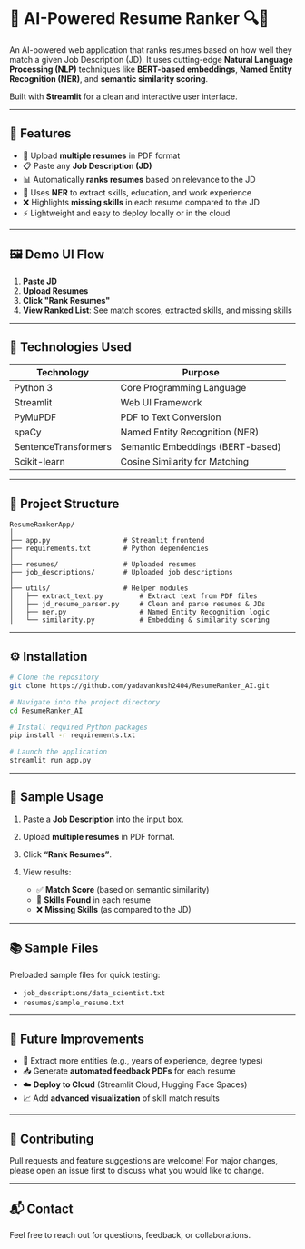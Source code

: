 # 💼 AI-Powered Resume Ranker 🔍📄

An AI-powered web application that ranks resumes based on how well they match a given Job Description (JD). It uses cutting-edge **Natural Language Processing (NLP)** techniques like **BERT-based embeddings**, **Named Entity Recognition (NER)**, and **semantic similarity scoring**.

Built with **Streamlit** for a clean and interactive user interface.

---

## 🚀 Features

* 📄 Upload **multiple resumes** in PDF format
* 📋 Paste any **Job Description (JD)**
* 📊 Automatically **ranks resumes** based on relevance to the JD
* 🧠 Uses **NER** to extract skills, education, and work experience
* ❌ Highlights **missing skills** in each resume compared to the JD
* ⚡ Lightweight and easy to deploy locally or in the cloud

---

## 🖼️ Demo UI Flow

1. **Paste JD**
2. **Upload Resumes**
3. **Click "Rank Resumes"**
4. **View Ranked List**: See match scores, extracted skills, and missing skills

---

## 🧠 Technologies Used

| Technology           | Purpose                          |
| -------------------- | -------------------------------- |
| Python 3             | Core Programming Language        |
| Streamlit            | Web UI Framework                 |
| PyMuPDF              | PDF to Text Conversion           |
| spaCy                | Named Entity Recognition (NER)   |
| SentenceTransformers | Semantic Embeddings (BERT-based) |
| Scikit-learn         | Cosine Similarity for Matching   |

---

## 📁 Project Structure

```
ResumeRankerApp/
│
├── app.py                  # Streamlit frontend
├── requirements.txt        # Python dependencies
│
├── resumes/                # Uploaded resumes
├── job_descriptions/       # Uploaded job descriptions
│
├── utils/                  # Helper modules
│   ├── extract_text.py         # Extract text from PDF files
│   ├── jd_resume_parser.py     # Clean and parse resumes & JDs
│   ├── ner.py                  # Named Entity Recognition logic
│   └── similarity.py           # Embedding & similarity scoring
```

---

## ⚙️ Installation

```bash
# Clone the repository
git clone https://github.com/yadavankush2404/ResumeRanker_AI.git

# Navigate into the project directory
cd ResumeRanker_AI

# Install required Python packages
pip install -r requirements.txt

# Launch the application
streamlit run app.py
```

---

## 📝 Sample Usage

1. Paste a **Job Description** into the input box.
2. Upload **multiple resumes** in PDF format.
3. Click **“Rank Resumes”**.
4. View results:

   * ✅ **Match Score** (based on semantic similarity)
   * 📌 **Skills Found** in each resume
   * ❌ **Missing Skills** (as compared to the JD)

---

## 📚 Sample Files

Preloaded sample files for quick testing:

* `job_descriptions/data_scientist.txt`
* `resumes/sample_resume.txt`

---

## 🔮 Future Improvements

* 🧾 Extract more entities (e.g., years of experience, degree types)
* 📥 Generate **automated feedback PDFs** for each resume
* ☁️ **Deploy to Cloud** (Streamlit Cloud, Hugging Face Spaces)
* 📈 Add **advanced visualization** of skill match results

---

## 🤝 Contributing

Pull requests and feature suggestions are welcome! For major changes, please open an issue first to discuss what you would like to change.

---

## 📬 Contact

Feel free to reach out for questions, feedback, or collaborations.
